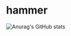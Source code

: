 # hammer
![Anurag's GitHub stats](https://github-readme-stats.vercel.app/api?username=hammer&show_icons=true&theme=radical)
